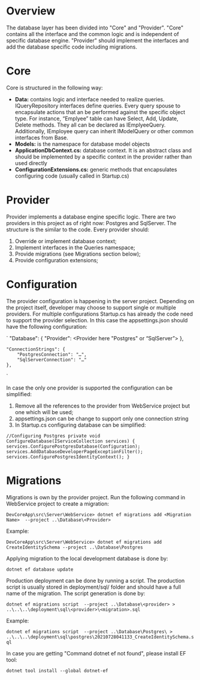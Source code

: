 # Overview

The database layer has been divided into "Core" and "Provider". "Core" contains all the interface and the common logic and is independent of specific database engine. "Provider" should implement the interfaces and add the database specific code including migrations.

# Core

Core is structured in the following way:
- **Data:** contains logic and interface needed to realize queries. IQueryRepository interfaces define queries. Every query spouse to encapsulate actions that an be performed against the specific object type. For instance, “Emplyee” table can have Select, Add, Update, Delete methods. They all can be declared as IEmplyeeQuery. Additionally, IEmployee query can inherit IModelQuery or other common interfaces from Base.
- **Models:** is the namespace for database model objects
- **ApplicationDbContext.cs:** database context. It is an abstract class and should be implemented by a specific context in the provider rather than used directly 
- **ConfigurationExtensions.cs:** generic methods that encapsulates configuring code (usually called in Startup.cs)

# Provider

Provider implements a database engine specific logic. There are two providers in this project as of right now: Postgres and SqlServer. The structure is the similar to the code. Every provider should:

1. Override or implement database context;
2. Implement interfaces in the Queries namespace;
3. Provide migrations (see Migrations section below);
4. Provide configuration extensions;

# Configuration

The provider configuration is happening in the server project. Depending on the project itself, developer may choose to support single or multiple providers. For multiple configurations Startup.cs has already the code need to support the provider selection. In this case the appsettings.json should have the following configuration:

`
    "Database": {
        "Provider": <Provider here "Postgres" or “SqlServer”>
    },

    "ConnectionStrings": {
        "PostgresConnection": "…",
        "SqlServerConnection": "…"
    },
`

In case the only one provider is supported the configuration can be simplified:
1. Remove all the references to the provider from WebService project but one which will be used;
2. appsettings.json can be change to support only one connection string
3. In Startup.cs configuring database can be simplified:

`
//Configuring Postgres
private void ConfigureDatabase(IServiceCollection services)
{
    services.ConfigurePostgresDatabase(Configuration);
    services.AddDatabaseDeveloperPageExceptionFilter();
    services.ConfigurePostgresIdentityContext();
}
`
# Migrations

Migrations is own by the provider project. Run the following command in WebService project to create a migration:

`DevCoreApp\src\Server\WebService> dotnet ef migrations add <Migration Name>  --project ..\Database\<Provider>`

Example:

`DevCoreApp\src\Server\WebService> dotnet ef migrations add CreateIdentitySchema --project ..\Database\Postgres`

Applying migration to the local development database is done by:

`dotnet ef database update`

Production deployment can be done by running a script. The production script is usually stored in deployment/sql/<provider> folder and should have a full name of the migration. The script generation is done by:

`dotnet ef migrations script  --project ..\Database\<provider> > ..\..\..\deployment\sql\<provider>\<migration>.sql`

Example:

`dotnet ef migrations script  --project ..\Database\Postgres\ > ..\..\..\deployment\sql\postgres\20210728041133_CreateIdentitySchema.sql`

In case you are getting "Command dotnet ef not found", please install EF tool:

`dotnet tool install --global dotnet-ef`

